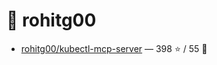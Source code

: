 # 👤 rohitg00

- [rohitg00/kubectl-mcp-server](https://github.com/rohitg00/kubectl-mcp-server) — 398 ⭐️ / 55 🍴
